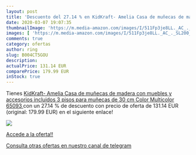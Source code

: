 ```yaml
---
layout: post
title: 'Descuento del 27.14 % en KidKraft- Amelia Casa de muñecas de made'
date: 2020-03-07 19:07:35
thumbnailImage: 'https://m.media-amazon.com/images/I/511Fp3je8LL._AC_._SL200_.jpg'
images: [ 'https://m.media-amazon.com/images/I/511Fp3je8LL._AC_._SL200_.jpg' ]
comments: true
category: ofertas
author: ring
slug: B004CT5GOU
description:
actualPrice: 131.14 EUR
comparePrice: 179.99 EUR
inStock: true
---
```


Tienes [KidKraft- Amelia Casa de muñecas de madera con muebles y accesorios incluidos  3 pisos  para muñecas de 30 cm   Color Multicolor  65093 ](https://www.amazon.com/dp/B004CT5GOU/?tag=redken08-20) con un 27.14 % de descuento con precio de oferta de 131.14 EUR (original: 179.99 EUR) en el siguiente enlace!

[![](https://m.media-amazon.com/images/I/511Fp3je8LL._AC_._SL200_.jpg)](https://www.amazon.com/dp/B004CT5GOU/?tag=redken08-20)

[Accede a la oferta!!](https://www.amazon.com/dp/B004CT5GOU/?tag=redken08-20)

[Consulta otras ofertas en nuestro canal de telegram](https://t.me/s/ofertas25)
